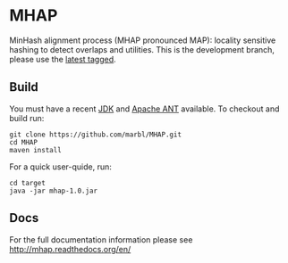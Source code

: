 # MHAP

MinHash alignment process (MHAP pronounced MAP): locality sensitive hashing to detect overlaps and utilities. This is the development branch, please use the [latest tagged](https://github.com/marbl/MHAP/releases/tag/v1.0).

## Build

You must have a recent  [JDK](http://www.oracle.com/technetwork/java/javase/downloads/jdk7-downloads-1880260.html "JDK") and [Apache ANT](http://ant.apache.org/ "ANT") available. To checkout and build run:

    git clone https://github.com/marbl/MHAP.git
    cd MHAP
    maven install
    
For a quick user-quide, run:

    cd target
    java -jar mhap-1.0.jar

## Docs
For the full documentation information please see http://mhap.readthedocs.org/en/
